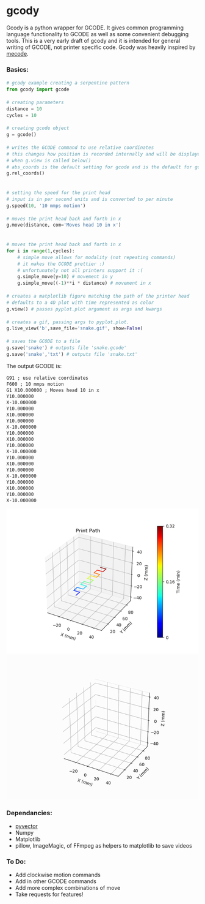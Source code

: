 # gcody

Gcody is a python wrapper for GCODE. It gives common programming language functionality to GCODE as well as some convenient debugging tools. 
This is a very early draft of gcody and it is intended for general writing of GCODE, not printer specific code. 
Gcody was heavily inspired by [mecode](https://github.com/jminardi/mecode).


### Basics:

<python code example>

```python
# gcody example creating a serpentine pattern
from gcody import gcode

# creating parameters
distance = 10
cycles = 10

# creating gcode object
g = gcode()

# writes the GCODE command to use relative coordinates
# this changes how position is recorded internally and will be displayed differently
# when g.view is called below()
# abs_coords is the default setting for gcode and is the default for gcody as well
g.rel_coords()


# setting the speed for the print head
# input is in per second units and is converted to per minute
g.speed(10, '10 mmps motion') 

# moves the print head back and forth in x
g.move(distance, com='Moves head 10 in x')


# moves the print head back and forth in x
for i in range(1,cycles):
    # simple move allows for modality (not repeating commands)
    # it makes the GCODE prettier :)
    # unfortunately not all printers support it :(
    g.simple_move(y=10) # movement in y
    g.simple_move((-1)**i * distance) # movement in x

# creates a matplotlib figure matching the path of the printer head
# defaults to a 4D plot with time represented as color
g.view() # passes pyplot.plot argument as args and kwargs

# creates a gif, passing args to pyplot.plot.
g.live_view('b',save_file='snake.gif', show=False)

# saves the GCODE to a file
g.save('snake') # outputs file 'snake.gcode'
g.save('snake','txt') # outputs file 'snake.txt'
```

The output GCODE is:
```GCODE
G91 ; use relative coordinates 
F600 ; 10 mmps motion 
G1 X10.000000 ; Moves head 10 in x 
Y10.000000  
X-10.000000  
Y10.000000  
X10.000000  
Y10.000000  
X-10.000000  
Y10.000000  
X10.000000  
Y10.000000  
X-10.000000  
Y10.000000  
X10.000000  
Y10.000000  
X-10.000000  
Y10.000000  
X10.000000  
Y10.000000  
X-10.000000  
```

<Print head image>

![Printer Path](test_path.png)
![Snake Gif](snake.gif)


### Dependancies:
* [pyvector](https://github.com/rtZamb/pyvector)
* Numpy
* Matplotlib
* pillow, ImageMagic, of FFmpeg as helpers to matplotlib to save videos
	


### To Do:
* Add clockwise motion commands
* Add in other GCODE commands
* Add more complex combinations of move
* Take requests for features!



















